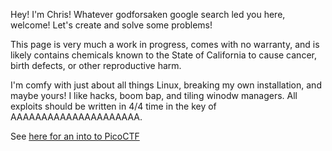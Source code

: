 Hey! I'm Chris!
Whatever godforsaken google search led you here, welcome! Let's create and solve some problems!

This page is very much a work in progress, comes with no warranty, and is likely contains chemicals known to the State of California to cause cancer, birth defects, or other reproductive harm.

I'm comfy with just about all things Linux, breaking my own installation, and maybe yours! I like hacks, boom bap, and tiling winodw managers.
All exploits should be written in 4/4 time in the key of AAAAAAAAAAAAAAAAAAAAA.

See [here for an into to PicoCTF](https://prblm-sh.github.io/picoCTFintroPub.md)
